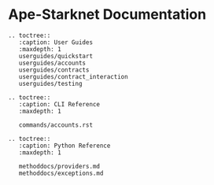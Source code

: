 # Ape-Starknet Documentation

```{eval-rst}
.. toctree::
   :caption: User Guides
   :maxdepth: 1
   userguides/quickstart
   userguides/accounts
   userguides/contracts
   userguides/contract_interaction
   userguides/testing
```

```{eval-rst}
.. toctree::
   :caption: CLI Reference
   :maxdepth: 1

   commands/accounts.rst
```

```{eval-rst}
.. toctree::
   :caption: Python Reference
   :maxdepth: 1
   
   methoddocs/providers.md
   methoddocs/exceptions.md
```
